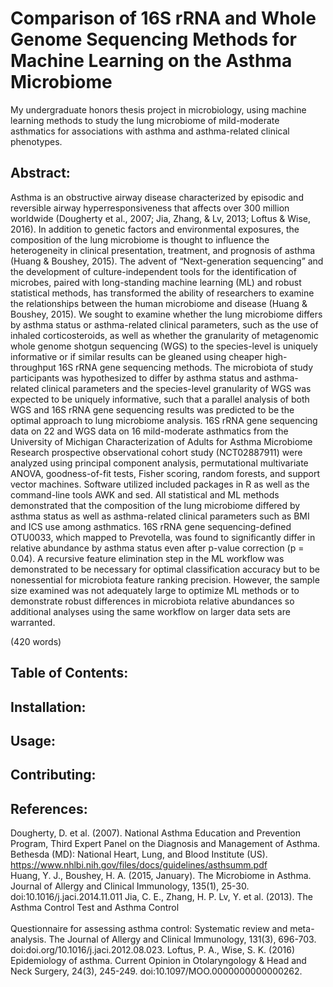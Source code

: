 # Comparison of 16S rRNA and Whole Genome Sequencing Methods for Machine Learning on the Asthma Microbiome
My undergraduate honors thesis project in microbiology, using machine learning methods to study the lung microbiome of mild-moderate asthmatics for associations with asthma and asthma-related clinical phenotypes.

## Abstract:
Asthma is an obstructive airway disease characterized by episodic and reversible airway hyperresponsiveness that affects over 300 million worldwide (Dougherty et al., 2007; Jia, Zhang, & Lv, 2013; Loftus & Wise, 2016). In addition to genetic factors and environmental exposures, the composition of the lung microbiome is thought to influence the heterogeneity in clinical presentation, treatment, and prognosis of asthma (Huang & Boushey, 2015). The advent of “Next-generation sequencing” and the development of culture-independent tools for the identification of microbes, paired with long-standing machine learning (ML) and robust statistical methods, has transformed the ability of researchers to examine the relationships between the human microbiome and disease (Huang & Boushey, 2015). We sought to examine whether the lung microbiome differs by asthma status or asthma-related clinical parameters, such as the use of inhaled corticosteroids, as well as whether the granularity of metagenomic whole genome shotgun sequencing (WGS) to the species-level is uniquely informative or if similar results can be gleaned using cheaper high-throughput 16S rRNA gene sequencing methods. The microbiota of study participants was hypothesized to differ by asthma status and asthma-related clinical parameters and the species-level granularity of WGS was expected to be uniquely informative, such that a parallel analysis of both WGS and 16S rRNA gene sequencing results was predicted to be the optimal approach to lung microbiome analysis. 16S rRNA gene sequencing data on 22 and WGS data on 16 mild-moderate asthmatics from the University of Michigan Characterization of Adults for Asthma Microbiome Research prospective observational cohort study (NCT02887911) were analyzed using principal component analysis, permutational multivariate ANOVA, goodness-of-fit tests, Fisher scoring, random forests, and support vector machines. Software utilized included packages in R as well as the command-line tools AWK and sed. All statistical and ML methods demonstrated that the composition of the lung microbiome differed by asthma status as well as asthma-related clinical parameters such as BMI and ICS use among asthmatics. 16S rRNA gene sequencing-defined OTU0033, which mapped to Prevotella, was found to significantly differ in relative abundance by asthma status even after p-value correction (p = 0.04). A recursive feature elimination step in the ML workflow was demonstrated to be necessary for optimal classification accuracy but to be nonessential for microbiota feature ranking precision. However, the sample size examined was not adequately large to optimize ML methods or to demonstrate robust differences in microbiota relative abundances so additional analyses using the same workflow on larger data sets are warranted.

(420 words)

## Table of Contents:

## Installation:

## Usage:

## Contributing:

## References:
Dougherty, D. et al. (2007). National Asthma Education and Prevention Program,
   Third Expert Panel on the Diagnosis and Management of Asthma. Bethesda (MD): National Heart, Lung, and Blood Institute (US).    
   https://www.nhlbi.nih.gov/files/docs/guidelines/asthsumm.pdf <br />
Huang, Y. J., Boushey, H. A. (2015, January). The Microbiome in Asthma. Journal of Allergy
    and Clinical Immunology, 135(1), 25-30. doi:10.1016/j.jaci.2014.11.011
Jia, C. E., Zhang, H. P. Lv, Y. et al. (2013). The Asthma Control Test and Asthma Control <br />  
    Questionnaire for assessing asthma control: Systematic review and meta-analysis. The Journal of Allergy and Clinical Immunology,
    131(3), 696-703. doi:doi.org/10.1016/j.jaci.2012.08.023.
Loftus, P. A., Wise, S. K. (2016) Epidemiology of asthma. Current Opinion in Otolaryngology
    & Head and Neck Surgery, 24(3), 245-249. doi:10.1097/MOO.0000000000000262.


